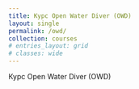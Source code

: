 ```yaml
---
title: Курс Open Water Diver (OWD)
layout: single
permalink: /owd/
collection: courses
# entries_layout: grid
# classes: wide
---
```


Курс Open Water Diver (OWD)
